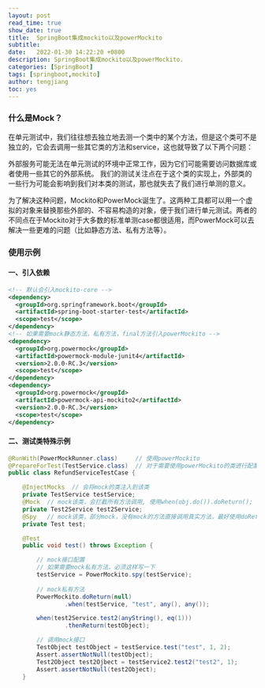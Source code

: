```yaml
---
layout: post
read_time: true
show_date: true
title:  SpringBoot集成mockito以及powerMockito
subtitle: 
date:   2022-01-30 14:22:20 +0800
description: SpringBoot集成mockito以及powerMockito.
categories: [SpringBoot]
tags: [springboot,mockito]
author: tengjiang
toc: yes
---
```


### 什么是Mock？
在单元测试中，我们往往想去独立地去测一个类中的某个方法，但是这个类可不是独立的，它会去调用一些其它类的方法和service，这也就导致了以下两个问题：

外部服务可能无法在单元测试的环境中正常工作，因为它们可能需要访问数据库或者使用一些其它的外部系统。
我们的测试关注点在于这个类的实现上，外部类的一些行为可能会影响到我们对本类的测试，那也就失去了我们进行单测的意义。

为了解决这种问题，Mockito和PowerMock诞生了。这两种工具都可以用一个虚拟的对象来替换那些外部的、不容易构造的对象，便于我们进行单元测试。两者的
不同点在于Mockito对于大多数的标准单测case都很适用，而PowerMock可以去解决一些更难的问题（比如静态方法、私有方法等）。

### 使用示例

#### 一、引入依赖

```xml
<!-- 默认会引入mockito-core -->
<dependency>
  <groupId>org.springframework.boot</groupId>
  <artifactId>spring-boot-starter-test</artifactId>
  <scope>test</scope>
</dependency>
<!-- 如果需要mock静态方法，私有方法，final方法引入powerMockito -->
<dependency>
  <groupId>org.powermock</groupId>
  <artifactId>powermock-module-junit4</artifactId>
  <version>2.0.0-RC.3</version>
  <scope>test</scope>
</dependency>
<dependency>
  <groupId>org.powermock</groupId>
  <artifactId>powermock-api-mockito2</artifactId>
  <version>2.0.0-RC.3</version>
  <scope>test</scope>
</dependency>
```

#### 二、测试类特殊示例

```java
@RunWith(PowerMockRunner.class)     // 使用powerMockito
@PrepareForTest(TestService.class)  // 对于需要使用powerMockito的类进行配置
public class RefundServiceTestCase {

    @InjectMocks  // 会将mock的类注入到该类
    private TestService testService;
    @Mock  // mock该类，会拦截所有方法调用, 使用when(obj.do()).doReturn();
    private Test2Service test2Service;
    @Spy   // mock该类，部分mock，没有mock的方法直接调用真实方法，最好使用doReturn()..when(obj).do(), 如果使用when(obj.do()).doReturn()仍然会调用真实方法，只是最后会返回mock的结果
    private Test test;

    @Test
    public void test() throws Exception {

        // mock接口配置
        // 如果需要mock私有方法，必须这样写一下
        testService = PowerMockito.spy(testService);
				
        // mock私有方法
        PowerMockito.doReturn(null)
                .when(testService, "test", any(), any());

        when(test2Service.test2(anyString(), eq(1)))
                .thenReturn(testObject);

        // 调用mock接口
        TestObject testObject = testService.test("test", 1, 2);
        Assert.assertNotNull(testObject);
        Test2Object test2Ojbect = testService2.test2("test2", 1);
        Assert.assertNotNull(test2Object);
    }
```